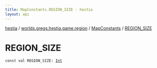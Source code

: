 ```yaml
---
title: MapConstants.REGION_SIZE - hestia
layout: api
---
```


<div class='api-docs-breadcrumbs'><a href="../../index.html">hestia</a> / <a href="../index.html">worlds.gregs.hestia.game.region</a> / <a href="index.html">MapConstants</a> / <a href="./-r-e-g-i-o-n_-s-i-z-e.html">REGION_SIZE</a></div>

# REGION_SIZE

<div class="signature"><code><span class="keyword">const</span> <span class="keyword">val </span><span class="identifier">REGION_SIZE</span><span class="symbol">: </span><a href="https://kotlinlang.org/api/latest/jvm/stdlib/kotlin/-int/index.html"><span class="identifier">Int</span></a></code></div>

